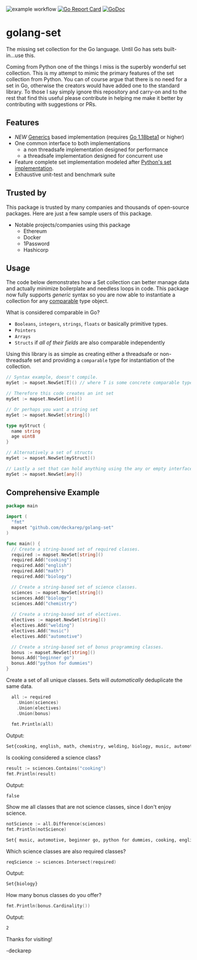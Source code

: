 ![example workflow](https://github.com/deckarep/golang-set/actions/workflows/ci.yml/badge.svg)
[![Go Report Card](https://goreportcard.com/badge/github.com/deckarep/golang-set)](https://goreportcard.com/report/github.com/deckarep/golang-set)
[![GoDoc](https://godoc.org/github.com/deckarep/golang-set?status.svg)](http://godoc.org/github.com/deckarep/golang-set)

# golang-set

The missing set collection for the Go language.  Until Go has sets built-in...use this.

Coming from Python one of the things I miss is the superbly wonderful set collection.  This is my attempt to mimic the primary features of the set collection from Python.
You can of course argue that there is no need for a set in Go, otherwise the creators would have added one to the standard library.  To those I say simply ignore this repository and carry-on and to the rest that find this useful please contribute in helping me make it better by contributing with suggestions or PRs.

## Features

* *NEW* [Generics](https://go.dev/doc/tutorial/generics) based implementation (requires [Go 1.18beta1](https://go.dev/blog/go1.18beta1) or higher)
* One common interface to both implementations
  * a non threadsafe implementation designed for performance
  * a threadsafe implementation designed for concurrent use
* Feature complete set implementation modeled after [Python's set implementation](https://docs.python.org/3/library/stdtypes.html#set).
* Exhaustive unit-test and benchmark suite

## Trusted by

This package is trusted by many companies and thousands of open-source packages. Here are just a few sample users of this package.

* Notable projects/companies using this package
  * Ethereum
  * Docker
  * 1Password
  * Hashicorp

## Usage

The code below demonstrates how a Set collection can better manage data and actually minimize boilerplate and needless loops in code. This package now fully supports *generic* syntax so you are now able to instantiate a collection for any [comparable](https://flaviocopes.com/golang-comparing-values/) type object.

What is considered comparable in Go? 
* `Booleans`, `integers`, `strings`, `floats` or basically primitive types.
* `Pointers`
* `Arrays`
* `Structs` if *all of their fields* are also comparable independently

Using this library is as simple as creating either a threadsafe or non-threadsafe set and providing a `comparable` type for instantiation of the collection.

```go
// Syntax example, doesn't compile.
mySet := mapset.NewSet[T]() // where T is some concrete comparable type.

// Therefore this code creates an int set
mySet := mapset.NewSet[int]()

// Or perhaps you want a string set
mySet := mapset.NewSet[string]()

type myStruct {
  name string
  age uint8
}

// Alternatively a set of structs
mySet := mapset.NewSet[myStruct]()

// Lastly a set that can hold anything using the any or empty interface keyword: interface{}. This is effectively removes type safety.
mySet := mapset.NewSet[any]()
```

## Comprehensive Example

```go
package main

import (
  "fmt"
  mapset "github.com/deckarep/golang-set"
)

func main() {
  // Create a string-based set of required classes.
  required := mapset.NewSet[string]()
  required.Add("cooking")
  required.Add("english")
  required.Add("math")
  required.Add("biology")

  // Create a string-based set of science classes.
  sciences := mapset.NewSet[string]()
  sciences.Add("biology")
  sciences.Add("chemistry")
  
  // Create a string-based set of electives.
  electives := mapset.NewSet[string]()
  electives.Add("welding")
  electives.Add("music")
  electives.Add("automotive")

  // Create a string-based set of bonus programming classes.
  bonus := mapset.NewSet[string]()
  bonus.Add("beginner go")
  bonus.Add("python for dummies")
}
```

Create a set of all unique classes.
Sets will *automatically* deduplicate the same data.

```go
  all := required
    .Union(sciences)
    .Union(electives)
    .Union(bonus)
  
  fmt.Println(all)
```

Output:
```sh
Set{cooking, english, math, chemistry, welding, biology, music, automotive, beginner go, python for dummies}
```

Is cooking considered a science class?
```go
result := sciences.Contains("cooking")
fmt.Println(result)
```

Output:
```false
false
```

Show me all classes that are not science classes, since I don't enjoy science.
```go
notScience := all.Difference(sciences)
fmt.Println(notScience)
```

```sh
Set{ music, automotive, beginner go, python for dummies, cooking, english, math, welding }
```

Which science classes are also required classes?
```go
reqScience := sciences.Intersect(required)
```

Output:
```sh
Set{biology}
```

How many bonus classes do you offer?
```go
fmt.Println(bonus.Cardinality())
```
Output:
```sh
2
```

Thanks for visiting!

-deckarep